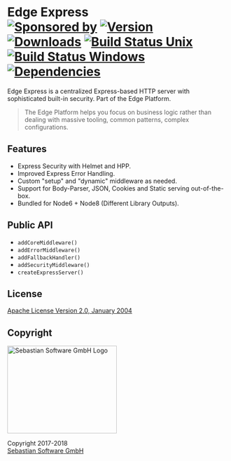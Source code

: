 # Edge Express<br/>[![Sponsored by][sponsor-img]][sponsor] [![Version][npm-version-img]][npm] [![Downloads][npm-downloads-img]][npm] [![Build Status Unix][travis-img]][travis] [![Build Status Windows][appveyor-img]][appveyor] [![Dependencies][deps-img]][deps]

[sponsor-img]: https://img.shields.io/badge/Sponsored%20by-Sebastian%20Software-692446.svg
[sponsor]: https://www.sebastian-software.de
[deps]: https://david-dm.org/sebastian-software/edge-express
[deps-img]: https://david-dm.org/sebastian-software/edge-express.svg
[npm]: https://www.npmjs.com/package/edge-express
[npm-downloads-img]: https://img.shields.io/npm/dm/edge-express.svg
[npm-version-img]: https://img.shields.io/npm/v/edge-express.svg
[travis-img]: https://img.shields.io/travis/sebastian-software/edge-express/master.svg?branch=master&label=unix%20build
[appveyor-img]: https://img.shields.io/appveyor/ci/swernerx/edge-express/master.svg?label=windows%20build
[travis]: https://travis-ci.org/sebastian-software/edge-express
[appveyor]: https://ci.appveyor.com/project/swernerx/edge-express/branch/master

Edge Express is a centralized Express-based HTTP server with sophisticated built-in security. Part of the Edge Platform.

> The Edge Platform helps you focus on business logic rather than dealing with massive tooling, common patterns, complex configurations.

## Features

- Express Security with Helmet and HPP.
- Improved Express Error Handling.
- Custom "setup" and "dynamic" middleware as needed.
- Support for Body-Parser, JSON, Cookies and Static serving out-of-the-box.
- Bundled for Node6 + Node8 (Different Library Outputs).


## Public API

- `addCoreMiddleware()`
- `addErrorMiddleware()`
- `addFallbackHandler()`
- `addSecurityMiddleware()`
- `createExpressServer()`



## License

[Apache License Version 2.0, January 2004](license)


## Copyright

<img src="https://cdn.rawgit.com/sebastian-software/sebastian-software-brand/3d93746f/sebastiansoftware-en.svg" alt="Sebastian Software GmbH Logo" width="250" height="200"/>

Copyright 2017-2018<br/>[Sebastian Software GmbH](http://www.sebastian-software.de)
